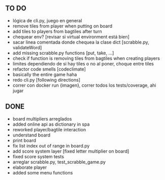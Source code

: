 ## TO DO
- lógica de cli.py, juego en general
- remove tiles from player when putting on board
- add tiles to players from bagtiles after turn
- chequear env? [revisar si virtual environment está bien]
- sacar linea comentada donde chequea la clase dict [scrabble.py, validateWord]
- add missing scrabble.py functions [put, take, ...]
- check if function is removing tiles from bagtiles when creating players 
- limites dependiendo de si hay tiles o no al poner, choque entre tiles
- refactor code smells [codeclimate]
- basically the entire game haha
- redo cli.py [following directions] 
- correr con docker run {imagen}, correr todos los tests/coverage, ahi jugar

## DONE
- board multipliers arreglados
- added online api as dictionary in spa
- reworked player/bagtile interaction
- understand board
- print board
- fix list index out of range in board.py 
- add score system layer [fixed letter multiplier on board]
- fixed score system tests
- arreglar scrabble.py, test_scrabble_game.py
- elaborate player
- added some menu functions